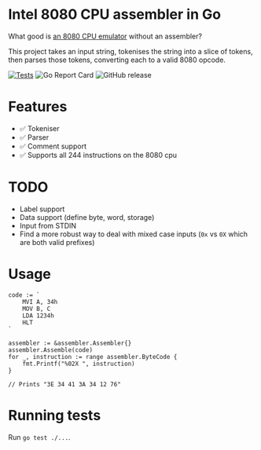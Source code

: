 # Intel 8080 CPU assembler in Go

What good is [an 8080 CPU emulator](https://github.com/lukepeterson/go8080cpu) without an assembler?

This project takes an input string, tokenises the string into a slice of tokens, then parses those tokens, converting each to a valid 8080 opcode.

[![Tests](https://github.com/lukepeterson/go8080assembler/actions/workflows/go.yml/badge.svg)](https://github.com/lukepeterson/go8080assembler/actions/workflows/go.yml)
![Go Report Card](https://goreportcard.com/badge/github.com/lukepeterson/go8080assembler)
![GitHub release](https://img.shields.io/github/v/release/lukepeterson/go8080assembler)

# Features

- :white_check_mark: Tokeniser
- :white_check_mark: Parser
- :white_check_mark: Comment support
- :white_check_mark: Supports all 244 instructions on the 8080 cpu

# TODO

- Label support
- Data support (define byte, word, storage)
- Input from STDIN
- Find a more robust way to deal with mixed case inputs (`0x` vs `0X` which are both valid prefixes)

# Usage

```
code := `
	MVI A, 34h
	MOV B, C
	LDA 1234h
	HLT
`

assembler := &assembler.Assembler{}
assembler.Assemble(code)
for _, instruction := range assembler.ByteCode {
	fmt.Printf("%02X ", instruction)
}

// Prints "3E 34 41 3A 34 12 76"
```

# Running tests

Run `go test ./...`.